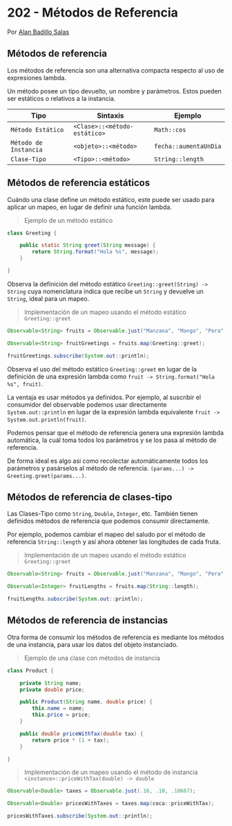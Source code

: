 # 202 - Métodos de Referencia

Por [Alan Badillo Salas](https://www.nomadacode.com)

## Métodos de referencia

Los métodos de referencia son una alternativa compacta respecto al uso de expresiones lambda.

Un método posee un tipo devuelto, un nombre y parámetros. Estos pueden ser estáticos o relativos a la instancia.

Tipo | Sintaxis | Ejemplo
--- | --- | ---
`Método Estático` | `<Clase>::<método-estático>` | `Math::cos`
`Método de Instancia` | `<objeto>::<método>` | `fecha::aumentaUnDia`
`Clase-Tipo` | `<Tipo>::<método>` | `String::length`

## Métodos de referencia estáticos

Cuándo una clase define un método estático, este puede ser usado para aplicar un mapeo, en lugar de definir una función lambda.

> Ejemplo de un método estático

```java
class Greeting {

    public static String greet(String message) {
        return String.format("Hola %s", message);
    }

}
```

Observa la definición del método estático `Greeting::greet(String) -> String` cuya nomenclatura indica que recibe un `String` y devuelve un `String`, ideal para un mapeo.

> Implementación de un mapeo usando el método estático `Greeting::greet`

```java
Observable<String> fruits = Observable.just("Manzana", "Mango", "Pera", "Piña");

Observable<String> fruitGreetings = fruits.map(Greeting::greet);

fruitGreetings.subscribe(System.out::println);
```

Observa el uso del método estático `Greeting::greet` en lugar de la definición de una expresión lambda como `fruit -> String.format("Hola %s", fruit)`. 

La ventaja es usar métodos ya definidos. Por ejemplo, al suscribir el consumidor del observable podemos usar directamente `System.out::println` en lugar de la expresión lambda equivalente `fruit -> System.out.println(fruit)`.

Podemos pensar que el método de referencia genera una expresión lambda automática, la cuál toma todos los parámetros y se los pasa al método de referencia.

De forma ideal es algo asi como recolectar automáticamente todos los parámetros y pasárselos al método de referencia. `(params...) -> Greeting.greet(params...)`.

## Métodos de referencia de clases-tipo

Las Clases-Tipo como `String`, `Double`, `Integer`, etc. También tienen definidos métodos de referencia que podemos consumir directamente.

Por ejemplo, podemos cambiar el mapeo del saludo por el método de referencia `String::length` y así ahora obtener las longitudes de cada fruta.

> Implementación de un mapeo usando el método estático `Greeting::greet`

```java
Observable<String> fruits = Observable.just("Manzana", "Mango", "Pera", "Piña");

Observable<Integer> fruitLengths = fruits.map(String::length);

fruitLengths.subscribe(System.out::println);
```

## Métodos de referencia de instancias

Otra forma de consumir los métodos de referencia es mediante los métodos de una instancia, para usar los datos del objeto instanciado.

> Ejemplo de una clase con métodos de instancia

```java
class Product {

    private String name;
    private double price;

    public Product(String name, double price) {
        this.name = name;
        this.price = price;
    }

    public double priceWithTax(double tax) {
        return price * (1 + tax);
    }

}
```

> Implementación de un mapeo usando el método de instancia `<instance>::priceWithTax(double) -> double`

```java
Observable<Double> taxes = Observable.just(.16, .10, .10667);

Observable<Double> pricesWithTaxes = taxes.map(coca::priceWithTax);

pricesWithTaxes.subscribe(System.out::println);
```
